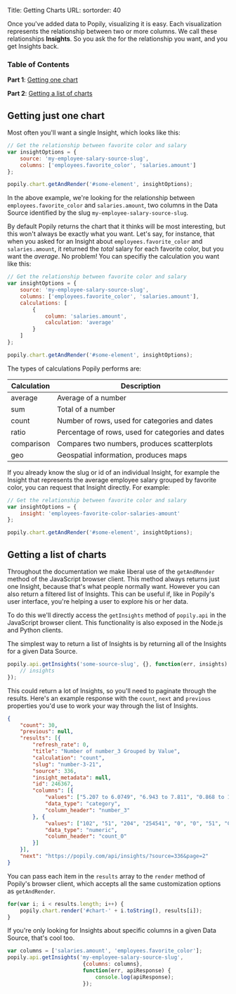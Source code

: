 Title: Getting Charts
URL: 
sortorder: 40

Once you've added data to Popily, visualizing it is easy. Each visualization represents the relationship between two or more columns. We call these relationships **Insights**. So you ask the for the relationship you want, and you get Insights back. 

### Table of Contents
<a name="getting-one-chart"></a>
**Part 1**: [Getting one chart](#getting-one-chart)

**Part 2**: [Getting a list of charts](#getting-list-charts)

## Getting just one chart

Most often you'll want a single Insight, which looks like this:

```javascript
// Get the relationship between favorite color and salary
var insightOptions = {
    source: 'my-employee-salary-source-slug', 
    columns: ['employees.favorite_color', 'salaries.amount']
};

popily.chart.getAndRender('#some-element', insightOptions);
```

In the above example, we're looking for the relationship between `employees.favorite_color` and `salaries.amount`, two columns in the Data Source identified by the slug `my-employee-salary-source-slug`. 

By default Popily returns the chart that it thinks will be most interesting, but this won't always be exactly what you want. Let's say, for instance, that when you asked for an Insight about `employees.favorite_color` and `salaries.amount`, it returned the _total_ salary for each favorite color, but you want the _average_. No problem! You can specifiy the calculation you want like this:

```javascript
// Get the relationship between favorite color and salary
var insightOptions = {
    source: 'my-employee-salary-source-slug', 
    columns: ['employees.favorite_color', 'salaries.amount'],
    calculations: [
        {
            column: 'salaries.amount',
            calculation: 'average'
        }
    ]
};

popily.chart.getAndRender('#some-element', insightOptions);
``` 

The types of calculations Popily performs are: 

Calculation | Description
--------- | -----------
average | Average of a number
sum | Total of a number
count | Number of rows, used for categories and dates
ratio | Percentage of rows, used for categories and dates
comparison | Compares two numbers, produces scatterplots
geo | Geospatial information, produces maps

If you already know the slug or id of an individual Insight, for example the Insight that represents the average employee salary grouped by favorite color, you can request that Insight directly. For example:

<a name="getting-list-charts"></a>
```javascript
// Get the relationship between favorite color and salary
var insightOptions = {
    insight: 'employees-favorite-color-salaries-amount' 
};

popily.chart.getAndRender('#some-element', insightOptions);
``` 

## Getting a list of charts

Throughout the documentation we make liberal use of the `getAndRender` method of the JavaScript browser client. This method always returns just one Insight, because that's what people normally want. However you can also return a filtered list of Insights. This can be useful if, like in Popily's user interface, you're helping a user to explore his or her data. 

To do this we'll directly access the `getInsights` method of `popily.api` in the JavaScript browser client. This functionality is also exposed in the Node.js and Python clients.

The simplest way to return a list of Insights is by returning all of the Insights for a given Data Source. 

```javascript
popily.api.getInsights('some-source-slug', {}, function(err, insights) {
    // insights
});
```

This could return a lot of Insights, so you'll need to paginate through the results. Here's an example response with the `count`, `next` and `previous` properties you'd use to work your way through the list of Insights.

```json
{
    "count": 30,
    "previous": null,
    "results": [{
        "refresh_rate": 0,
        "title": "Number of number_3 Grouped by Value",
        "calculation": "count",
        "slug": "number-3-21",
        "source": 336,
        "insight_metadata": null,
        "id": 246367,
        "columns": [{
            "values": ["5.207 to 6.0749", "6.943 to 7.811", "0.868 to 1.736", "0.000227 to 0.868", "6.0749 to 6.943", "4.339 to 5.207", "1.736 to 2.604", "3.471 to 4.339", "2.604 to 3.471"],
            "data_type": "category",
            "column_header": "number_3"
        }, {
            "values": ["102", "51", "204", "254541", "0", "0", "51", "0", "0"],
            "data_type": "numeric",
            "column_header": "count_0"
        }]
    }],
    "next": "https://popily.com/api/insights/?source=336&page=2"
}
```

You can pass each item in the `results` array to the `render` method of Popily's browser client, which accepts all the same customization options as `getAndRender`.

```javascript
for(var i; i < results.length; i++) {
    popily.chart.render('#chart-' + i.toString(), results[i]);
}
```

If you're only looking for Insights about specific columns in a given Data Source, that's cool too. 

```javascript
var columns = ['salaries.amount', 'employees.favorite_color'];
popily.api.getInsights('my-employee-salary-source-slug', 
                        {columns: columns}, 
                        function(err, apiResponse) {
                            console.log(apiResponse);
                        });
```